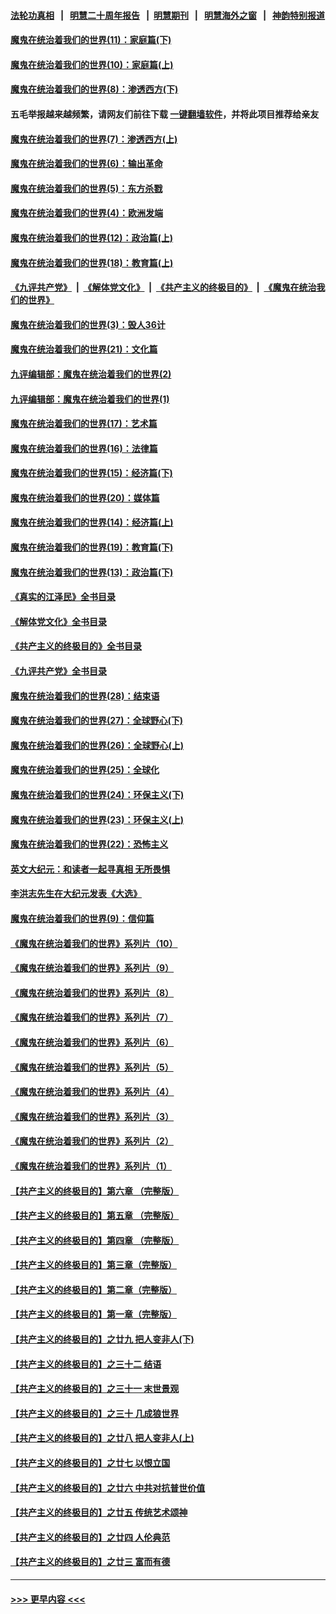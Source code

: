 #### [法轮功真相](https://github.com/gfw-breaker/truth/blob/master/README.md?t=0) &nbsp;&nbsp;|&nbsp;&nbsp; [明慧二十周年报告](https://github.com/gfw-breaker/mh-reports/blob/master/README.md?t=0) &nbsp;&nbsp;|&nbsp;&nbsp;[明慧期刊](https://github.com/gfw-breaker/mh-qikan) &nbsp;&nbsp;|&nbsp;&nbsp; [明慧海外之窗](https://github.com/gfw-breaker/mh-news/blob/master/README.md?t=0) &nbsp;&nbsp;|&nbsp;&nbsp; [神韵特别报道](https://github.com/gfw-breaker/mh-news/blob/master/shenyun.md?t=0)
#### [魔鬼在统治着我们的世界(11)：家庭篇(下)](../pages/nsc422/n10440961.md?t=12272143) 
#### [魔鬼在统治着我们的世界(10)：家庭篇(上)](../pages/nsc422/n10435448.md?t=12272143) 
#### [魔鬼在统治着我们的世界(8)：渗透西方(下)](../pages/nsc422/n10429603.md?t=12272143) 
#### 五毛举报越来越频繁，请网友们前往下载 [一键翻墙软件](https://github.com/gfw-breaker/ssr-accounts)，并将此项目推荐给亲友
#### [魔鬼在统治着我们的世界(7)：渗透西方(上)](../pages/nsc422/n10426013.md?t=12272143) 
#### [魔鬼在统治着我们的世界(6)：输出革命](../pages/nsc422/n10421536.md?t=12272143) 
#### [魔鬼在统治着我们的世界(5)：东方杀戮](../pages/nsc422/n10417707.md?t=12272143) 
#### [魔鬼在统治着我们的世界(4)：欧洲发端](../pages/nsc422/n10414890.md?t=12272143) 
#### [魔鬼在统治着我们的世界(12)：政治篇(上)](../pages/nsc422/n10444576.md?t=12272143) 
#### [魔鬼在统治着我们的世界(18)：教育篇(上)](../pages/nsc422/n10526970.md?t=12272143) 
#### [《九评共产党》](https://github.com/begood0513/9ping.md/blob/master/README.md) &nbsp;|&nbsp; [《解体党文化》](../../../../jtdwh.md/blob/master/README.md)  &nbsp;|&nbsp; [《共产主义的终极目的》](../../../../gczydzjmd.md/blob/master/README.md) &nbsp;|&nbsp; [《魔鬼在统治我们的世界》](../../../../mgztzwmdsj.md/blob/master/README.md) 
#### [魔鬼在统治着我们的世界(3)：毁人36计](../pages/nsc422/n10411583.md?t=12272143) 
#### [魔鬼在统治着我们的世界(21)：文化篇](../pages/nsc422/n10597706.md?t=12272143) 
#### [九评编辑部：魔鬼在统治着我们的世界(2)](../pages/nsc422/n10410036.md?t=12272143) 
#### [九评编辑部：魔鬼在统治着我们的世界(1)](../pages/nsc422/n10406825.md?t=12272143) 
#### [魔鬼在统治着我们的世界(17)：艺术篇](../pages/nsc422/n10499093.md?t=12272143) 
#### [魔鬼在统治着我们的世界(16)：法律篇](../pages/nsc422/n10485969.md?t=12272143) 
#### [魔鬼在统治着我们的世界(15)：经济篇(下)](../pages/nsc422/n10469975.md?t=12272143) 
#### [魔鬼在统治着我们的世界(20)：媒体篇](../pages/nsc422/n10586579.md?t=12272143) 
#### [魔鬼在统治着我们的世界(14)：经济篇(上)](../pages/nsc422/n10457370.md?t=12272143) 
#### [魔鬼在统治着我们的世界(19)：教育篇(下)](../pages/nsc422/n10564808.md?t=12272143) 
#### [魔鬼在统治着我们的世界(13)：政治篇(下)](../pages/nsc422/n10448270.md?t=12272143) 
#### [《真实的江泽民》全书目录](../pages/nsc422/n13721399.md?t=12272143) 
#### [《解体党文化》全书目录](../pages/nsc422/n13721157.md?t=12272143) 
#### [《共产主义的终极目的》全书目录](../pages/nsc422/n13721048.md?t=12272143) 
#### [《九评共产党》全书目录](../pages/nsc422/n13708085.md?t=12272143) 
#### [魔鬼在统治着我们的世界(28)：结束语](../pages/nsc422/n10936246.md?t=12272143) 
#### [魔鬼在统治着我们的世界(27)：全球野心(下)](../pages/nsc422/n10928319.md?t=12272143) 
#### [魔鬼在统治着我们的世界(26)：全球野心(上)](../pages/nsc422/n10900318.md?t=12272143) 
#### [魔鬼在统治着我们的世界(25)：全球化](../pages/nsc422/n10788205.md?t=12272143) 
#### [魔鬼在统治着我们的世界(24)：环保主义(下)](../pages/nsc422/n10695307.md?t=12272143) 
#### [魔鬼在统治着我们的世界(23)：环保主义(上)](../pages/nsc422/n10688613.md?t=12272143) 
#### [魔鬼在统治着我们的世界(22)：恐怖主义](../pages/nsc422/n10614727.md?t=12272143) 
#### [英文大纪元：和读者一起寻真相 无所畏惧](../pages/nsc422/n12542027.md?t=12272143) 
#### [李洪志先生在大纪元发表《大选》](../pages/nsc422/n12534746.md?t=12272143) 
#### [魔鬼在统治着我们的世界(9)：信仰篇](../pages/nsc422/n10432159.md?t=12272143) 
#### [《魔鬼在统治着我们的世界》系列片（10）](../pages/nsc422/n12292670.md?t=12272143) 
#### [《魔鬼在统治着我们的世界》系列片（9）](../pages/nsc422/n12290859.md?t=12272143) 
#### [《魔鬼在统治着我们的世界》系列片（8）](../pages/nsc422/n12287445.md?t=12272143) 
#### [《魔鬼在统治着我们的世界》系列片（7）](../pages/nsc422/n12283425.md?t=12272143) 
#### [《魔鬼在统治着我们的世界》系列片（6）](../pages/nsc422/n12282314.md?t=12272143) 
#### [《魔鬼在统治着我们的世界》系列片（5）](../pages/nsc422/n12281419.md?t=12272143) 
#### [《魔鬼在统治着我们的世界》系列片（4）](../pages/nsc422/n12274024.md?t=12272143) 
#### [《魔鬼在统治着我们的世界》系列片（3）](../pages/nsc422/n12271322.md?t=12272143) 
#### [《魔鬼在统治着我们的世界》系列片（2）](../pages/nsc422/n12269049.md?t=12272143) 
#### [《魔鬼在统治着我们的世界》系列片（1）](../pages/nsc422/n12267575.md?t=12272143) 
#### [【共产主义的终极目的】第六章 （完整版）](../pages/nsc422/n11428913.md?t=12272143) 
#### [【共产主义的终极目的】第五章 （完整版）](../pages/nsc422/n11428912.md?t=12272143) 
#### [【共产主义的终极目的】第四章 （完整版）](../pages/nsc422/n11428907.md?t=12272143) 
#### [【共产主义的终极目的】第三章（完整版）](../pages/nsc422/n11428848.md?t=12272143) 
#### [【共产主义的终极目的】第二章（完整版）](../pages/nsc422/n11428831.md?t=12272143) 
#### [【共产主义的终极目的】第一章（完整版）](../pages/nsc422/n11417651.md?t=12272143) 
#### [【共产主义的终极目的】之廿九 把人变非人(下)](../pages/nsc422/n11344140.md?t=12272143) 
#### [【共产主义的终极目的】之三十二 结语](../pages/nsc422/n11360535.md?t=12272143) 
#### [【共产主义的终极目的】之三十一 末世景观](../pages/nsc422/n11351129.md?t=12272143) 
#### [【共产主义的终极目的】之三十 几成狼世界](../pages/nsc422/n11348280.md?t=12272143) 
#### [【共产主义的终极目的】之廿八 把人变非人(上)](../pages/nsc422/n11340492.md?t=12272143) 
#### [【共产主义的终极目的】之廿七 以恨立国](../pages/nsc422/n11336944.md?t=12272143) 
#### [【共产主义的终极目的】之廿六 中共对抗普世价值](../pages/nsc422/n11324785.md?t=12272143) 
#### [【共产主义的终极目的】之廿五 传统艺术颂神](../pages/nsc422/n11296396.md?t=12272143) 
#### [【共产主义的终极目的】之廿四 人伦典范](../pages/nsc422/n11296397.md?t=12272143) 
#### [【共产主义的终极目的】之廿三 富而有德](../pages/nsc422/n11283598.md?t=12272143) 

----
#### [ >>> 更早内容 <<< ](../indexes/nsc422-earlier.md)

